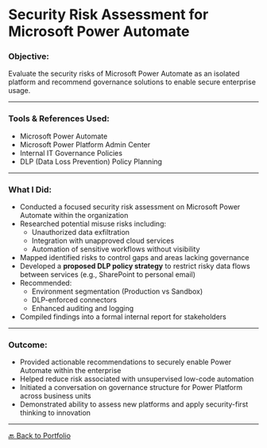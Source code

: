 # Security Risk Assessment for Microsoft Power Automate

### Objective:
Evaluate the security risks of Microsoft Power Automate as an isolated platform and recommend governance solutions to enable secure enterprise usage.

---

### Tools & References Used:
- Microsoft Power Automate
- Microsoft Power Platform Admin Center
- Internal IT Governance Policies
- DLP (Data Loss Prevention) Policy Planning

---

### What I Did:

- Conducted a focused security risk assessment on Microsoft Power Automate within the organization  
- Researched potential misuse risks including:
  - Unauthorized data exfiltration
  - Integration with unapproved cloud services
  - Automation of sensitive workflows without visibility  
- Mapped identified risks to control gaps and areas lacking governance  
- Developed a **proposed DLP policy strategy** to restrict risky data flows between services (e.g., SharePoint to personal email)  
- Recommended:
  - Environment segmentation (Production vs Sandbox)
  - DLP-enforced connectors
  - Enhanced auditing and logging  
- Compiled findings into a formal internal report for stakeholders  

---

### Outcome:

- Provided actionable recommendations to securely enable Power Automate within the enterprise  
- Helped reduce risk associated with unsupervised low-code automation  
- Initiated a conversation on governance structure for Power Platform across business units  
- Demonstrated ability to assess new platforms and apply security-first thinking to innovation  

---

[🔙 Back to Portfolio](../README.md)
